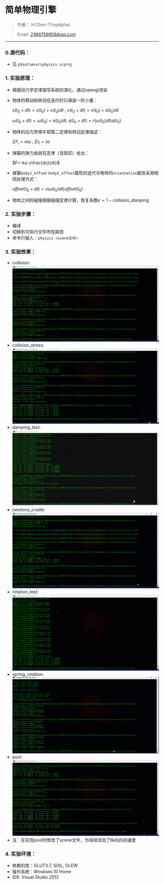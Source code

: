 # 简单物理引擎

> 作者： H.Chen (Tinyalpha)
>
> Email: 2366759958@qq.com

-----

### 0.源代码：

* 见 `p5out\msvc\physics.vcproj`

### 1. 实验原理：

* 根据动力学定律描写系统的演化，通过opengl渲染

* 物体的移动和转动在迭代时只保留一阶小量：

  $x(t_0+dt) = x(t_0)+v(t_0)dt$ ,	$v(t_0+dt)=v(t_0)+a(t_0)dt$

  $\omega(t_0+dt)=\omega(t_0)+\alpha(t_0)dt$,	$q(t_0+dt)=r(\omega(t_0)dt)q(t_0)$

* 物体的动力学用牛顿第二定律和转动定律描述：

  $\Sigma F_i = ma$	,		$\Sigma \tau_i=I\alpha$

* 弹簧的弹力由胡克定律（含阻尼）给出：

  $F=-kx-c\frac{dx}{dt}$

* 弹簧`body1_offset` `body2_offset`属性的迭代与物体的`orientation`属性采用相同处理方式：

  $offset(t_0+dt)=r(\omega(t_0)dt) offset(t_0)$

* 物体之间的碰撞根据碰撞定律计算，恢复系数$e=1-collision\_damping$

### 2. 实验步骤：

* 编译
* 切换到可执行文件所在路径
* 命令行输入：`physics <scene文件>`

### 3. 实验效果：

* collision:![collision](test_gif\collision.gif)
* collision_stress:![collision_stress](test_gif\collision_stress.gif)
* damping_test:![damping_test](test_gif\damping_test.gif)
* newtons_cradle:![newtons_cradle](test_gif\newtons_cradle.gif)
* rotation_test:![rotation_test](test_gif\rotation_test.gif)
* spring_rotation:![spring_rotation](test_gif\spring_rotation.gif)
* pool:![pool](test_gif\pool.gif)
* 注：在实现pool时修改了scene文件，为母球添加了纵向的初速度

### 4. 实验环境：

* 依赖的库：GLUT3.7, SOIL, GLEW
* 操作系统：Windows 10 Home
* IDE: Visual Studio 2012

